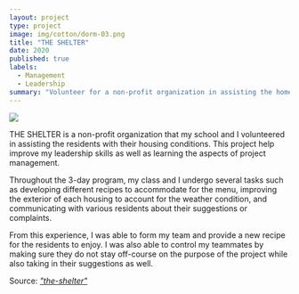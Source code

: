 ```yaml
---
layout: project
type: project
image: img/cotton/dorm-03.png
title: "THE SHELTER"
date: 2020
published: true
labels:
  - Management
  - Leadership
summary: "Volunteer for a non-profit organization in assisting the homeless."
---
```


<img class="img-fluid" src="https://gray-khnl-prod.gtv-cdn.com/resizer/v2/ALOESERRENCP7OBCTFRVDPKLLY.bmp?auth=77e3f21cc80b8e1eca5231f25d1a92b2c3dc53c23b44e5d6161f4dbd563ec38a&width=800&height=450&smart=true">

THE SHELTER is a non-profit organization that my school and I volunteered in assisting the residents with their housing conditions. This project help improve my leadership skills as well as learning the aspects of project management.

Throughout the 3-day program, my class and I undergo several tasks such as developing different recipes to accommodate for the menu, improving the exterior of each housing to account for the weather condition, and communicating with various residents about their suggestions or complaints.

From this experience, I was able to form my team and provide a new recipe for the residents to enjoy. I was also able to control my teammates by making sure they do not stay off-course on the purpose of the project while also taking in their suggestions as well.


Source: <a href="https://www.theshelter.org"><i class="large github icon ">"the-shelter"
